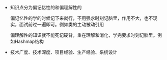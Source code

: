 - 知识点分为偏记忆性的和偏理解性的
  
  偏记忆性的学的时候记下来就行，不用强求时刻记脑里，作用不大，也不现实，面试前过一遍即可。例如类的主动被动引用
  
  偏理解性的知识就不能死记硬背，重在理解和消化，学完要求时刻记脑里。例如Hashmap结构

- 技术广度、技术深度、项目经验、生产经验、系统设计